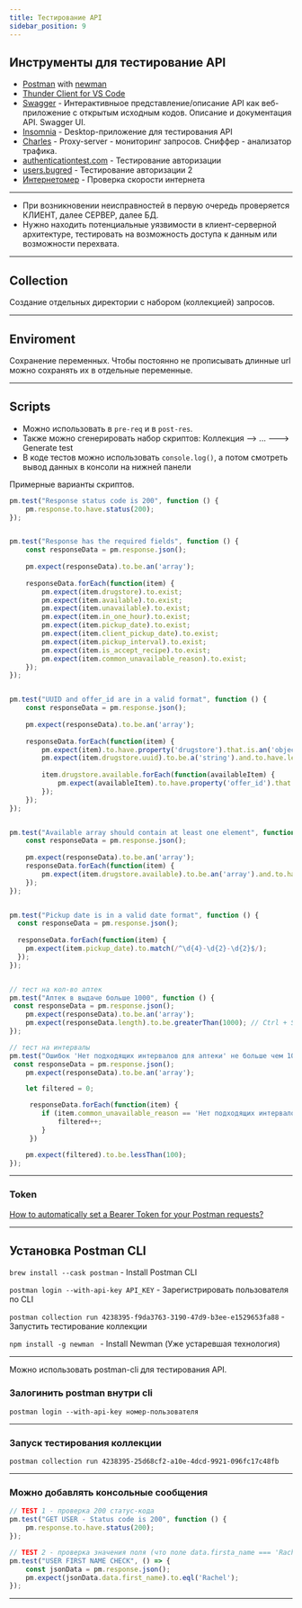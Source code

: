 ```yaml
---
title: Тестирование API
sidebar_position: 9
---
```


## Инструменты для тестирование API

- [Postman](https://www.postman.com/) with [newman](https://www.npmjs.com/package/newman)
- [Thunder Client for VS Code](https://www.thunderclient.com/)
- [Swagger](https://swagger.io/) - Интерактивныое представление/описание API как веб-приложение с открытым исходным кодов. Описание и документация API. Swagger UI.
- [Insomnia](https://insomnia.rest/download) - Desktop-приложение для тестирования API
- [Charles](https://www.charlesproxy.com/latest-release/download.do) - Proxy-server - мониторинг запросов. Сниффер - анализатор трафика.
- [authenticationtest.com](https://authenticationtest.com/simpleFormAuth/) - Тестирование авторизации
- [users.bugred](http://users.bugred.ru/) - Тестирование авторизации 2
- [Интернетомер](https://yandex.ru/internet/) - Проверка скорости интернета

---

- При возникновении неисправностей в первую очередь проверяется КЛИЕНТ, далее СЕРВЕР, далее БД.
- Нужно находить потенциальные уязвимости в клиент-серверной архитектуре, тестировать на возможность доступа к данным или возможности перехвата.

---

## Collection

Создание отдельных директории с набором (коллекцией) запросов.

---

## Enviroment

Сохранение переменных. Чтобы постоянно не прописывать длинные url можно сохранять их в отдельные переменные.

---

## Scripts

- Можно использовать в `pre-req` и в `post-res`. 
- Также можно сгенерировать набор скриптов: Коллекция --> ... ---> Generate test
- В коде тестов можно использовать `console.log()`, а потом смотреть вывод данных в консоли на нижней панели

Примерные варианты скриптов.

```js
pm.test("Response status code is 200", function () {
    pm.response.to.have.status(200);
});


pm.test("Response has the required fields", function () {
    const responseData = pm.response.json();
    
    pm.expect(responseData).to.be.an('array');
    
    responseData.forEach(function(item) {
        pm.expect(item.drugstore).to.exist;
        pm.expect(item.available).to.exist;
        pm.expect(item.unavailable).to.exist;
        pm.expect(item.in_one_hour).to.exist;
        pm.expect(item.pickup_date).to.exist;
        pm.expect(item.client_pickup_date).to.exist;
        pm.expect(item.pickup_interval).to.exist;
        pm.expect(item.is_accept_recipe).to.exist;
        pm.expect(item.common_unavailable_reason).to.exist;
    });
});


pm.test("UUID and offer_id are in a valid format", function () {
    const responseData = pm.response.json();
    
    pm.expect(responseData).to.be.an('array');
    
    responseData.forEach(function(item) {
        pm.expect(item).to.have.property('drugstore').that.is.an('object');
        pm.expect(item.drugstore.uuid).to.be.a('string').and.to.have.lengthOf.at.least(1);
        
        item.drugstore.available.forEach(function(availableItem) {
            pm.expect(availableItem).to.have.property('offer_id').that.is.a('string').and.to.have.lengthOf.at.least(1);
        });
    });
});


pm.test("Available array should contain at least one element", function () {
    const responseData = pm.response.json();
    
    pm.expect(responseData).to.be.an('array');
    responseData.forEach(function(item) {
        pm.expect(item.drugstore.available).to.be.an('array').and.to.have.lengthOf.at.least(1);
    });
});


pm.test("Pickup date is in a valid date format", function () {
  const responseData = pm.response.json();
  
  responseData.forEach(function(item) {
    pm.expect(item.pickup_date).to.match(/^\d{4}-\d{2}-\d{2}$/);
  });
});


// тест на кол-во аптек
pm.test("Аптек в выдаче больше 1000", function () {
 const responseData = pm.response.json();
    pm.expect(responseData).to.be.an('array');
    pm.expect(responseData.length).to.be.greaterThan(1000); // Ctrl + Space
});

// тест на интервалы 
pm.test("Ошибок 'Нет подходящих интервалов для аптеки' не больше чем 100", function () {
 const responseData = pm.response.json();
    pm.expect(responseData).to.be.an('array');

    let filtered = 0;

     responseData.forEach(function(item) {
        if (item.common_unavailable_reason == 'Нет подходящих интервалов для аптеки'){
            filtered++;
        }
     })

    pm.expect(filtered).to.be.lessThan(100);
});

```

---

### Token

[How to automatically set a Bearer Token for your Postman requests?](https://community.postman.com/t/how-to-automatically-set-a-bearer-token-for-your-postman-requests/10126/8)

---

## Установка Postman CLI


```brew install --cask postman``` - Install Postman CLI

```postman login --with-api-key API_KEY``` - Зарегистрировать пользователя по CLI

```postman collection run 4238395-f9da3763-3190-47d9-b3ee-e1529653fa88``` - Запустить тестирование коллекции

```npm install -g newman ``` - Install Newman (Уже устаревшая технология)

---

Можно использовать postman-cli для тестирования API. 

### Залогинить postman внутри cli

```postman login --with-api-key номер-пользователя```

---

### Запуск тестирования коллекции

```postman collection run 4238395-25d68cf2-a10e-4dcd-9921-096fc17c48fb```

---

### Можно добавлять консольные сообщения

```js
// TEST 1 - проверка 200 статус-кода
pm.test("GET USER - Status code is 200", function () {
    pm.response.to.have.status(200);
});

// TEST 2 - проверка значения поля (что поле data.firsta_name === 'Rachel')
pm.test("USER FIRST NAME CHECK", () => {
    const jsonData = pm.response.json();
    pm.expect(jsonData.data.first_name).to.eql('Rachel');
});
```

---
